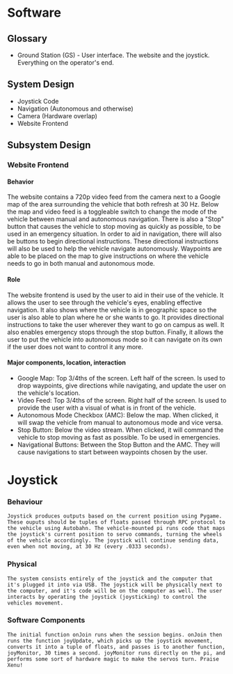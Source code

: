 # Software

## Glossary
* Ground Station (GS) - User interface. The website and the joystick. Everything on the operator's end.

## System Design
* Joystick Code
* Navigation (Autonomous and otherwise)
* Camera (Hardware overlap)
* Website Frontend







## Subsystem Design

### Website Frontend
#### Behavior
  The website contains a 720p video feed from the camera next to a Google map of the area surrounding the vehicle that both refresh at 30 Hz. Below the map and video feed is a toggleable switch to change the mode of the vehicle between manual and autonomous navigation. There is also a "Stop" button that causes the vehicle to stop moving as quickly as possible, to be used in an emergency situation. In order to aid in navigation, there will also be buttons to begin directional instructions. These directional instructions will also be used to help the vehicle navigate autonomously. Waypoints are able to be placed on the map to give instructions on where the vehicle needs to go in both manual and autonomous mode.
  
#### Role
  The website frontend is used by the user to aid in their use of the vehicle. It allows the user to see through the vehicle's eyes, enabling effective navigation. It also shows where the vehicle is in geographic space so the user is also able to plan where he or she wants to go. It provides directional instructions to take the user wherever they want to go on campus as well. It also enables emergency stops through the stop button. Finally, it allows the user to put the vehicle into autonomous mode so it can navigate on its own if the user does not want to control it any more.
  
#### Major components, location, interaction
* Google Map: Top 3/4ths of the screen. Left half of the screen. Is used to drop waypoints, give directions while navigating, and update the user on the vehicle's location.
* Video Feed: Top 3/4ths of the screen. Right half of the screen. Is used to provide the user with a visual of what is in front of the vehicle.
* Autonomous Mode Checkbox (AMC): Below the map. When clicked, it will swap the vehicle from manual to autonomous mode and vice versa. 
* Stop Button: Below the video stream. When clicked, it will command the vehicle to stop moving as fast as possible. To be used in emergencies.
* Navigational Buttons: Between the Stop Button and the AMC. They will cause navigations to start between waypoints chosen by the user.
  
# Joystick  
### Behaviour
	Joystick produces outputs based on the current position using Pygame. These ouputs should be tuples of floats passed through RPC protocol to the vehicle using Autobahn. The vehicle-mounted pi runs code that maps the joystick's current position to servo commands, turning the wheels of the vehicle accordingly. The joystick will continue sending data, even when not moving, at 30 Hz (every .0333 seconds).

### Physical
	The system consists entirely of the joystick and the computer that it's plugged it into via USB. The joystick will be physically next to the computer, and it's code will be on the computer as well. The user interacts by operating the joystick (joysticking) to control the vehicles movement. 

### Software Components 
	The initial function onJoin runs when the session begins. onJoin then runs the function joyUpdate, which picks up the joystick movement, converts it into a tuple of floats, and passes is to another function, joyMonitor, 30 times a second. joyMonitor runs directly on the pi, and performs some sort of hardware magic to make the servos turn. Praise Xenu!
  
  
  
  
  
  
  
  
  
  
  
  
  
